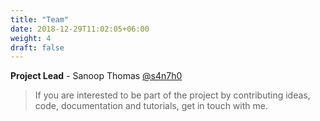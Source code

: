 ```yaml
---
title: "Team"
date: 2018-12-29T11:02:05+06:00
weight: 4
draft: false
---
```

 

**Project Lead** - Sanoop Thomas [@s4n7h0](https://twitter.com/s4n7h0)


> If you are interested to be part of the project by contributing ideas, code, documentation and tutorials, get in touch with me. 